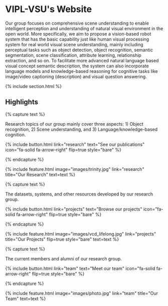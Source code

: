 ---
---

# VIPL-VSU's Website

Our group focuses on comprehensive scene understanding to enable intelligent perception and understanding of natural visual environment in the open world. More specifically, we aim to propose a vision-based robot system that has the basic capability just like human visual processing system for real world visual scene understanding, mainly including perceptual tasks such as object detection, object recognition, semantic segmentation, scene classification, attribute learning, relationship extraction, and so on. To facilitate more advanced natural language based visual concept semantic description, the system can also incorporate language models and knowledge-based reasoning for cognitive tasks like image/video captioning (description) and visual question answering.

{% include section.html %}

## Highlights

{% capture text %}

Research topics of our group mainly cover three aspects: 1) Object recognition, 2) Scene understanding, and 3) Language/knowledge-based cognition.

{%
  include button.html
  link="research"
  text="See our publications"
  icon="fa-solid fa-arrow-right"
  flip=true
  style="bare"
%}

{% endcapture %}

{%
  include feature.html
  image="images/trinity.jpg"
  link="research"
  title="Our Research"
  text=text
%}

{% capture text %}

The datasets, systems, and other resources developed by our research group.

{%
  include button.html
  link="projects"
  text="Browse our projects"
  icon="fa-solid fa-arrow-right"
  flip=true
  style="bare"
%}

{% endcapture %}

{%
  include feature.html
  image="images/vcd_lifelong.jpg"
  link="projects"
  title="Our Projects"
  flip=true
  style="bare"
  text=text
%}

{% capture text %}

The current members and alumni of our research group.

{%
  include button.html
  link="team"
  text="Meet our team"
  icon="fa-solid fa-arrow-right"
  flip=true
  style="bare"
%}

{% endcapture %}

{%
  include feature.html
  image="images/photo.jpg"
  link="team"
  title="Our Team"
  text=text
%}
